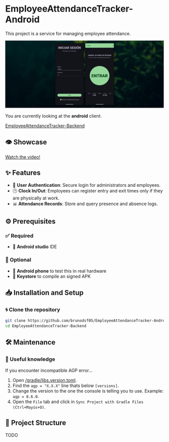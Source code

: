# EmployeeAttendanceTracker-Android

This project is a service for managing employee attendance.

![Application](/apphero.png)

You are currently looking at the **android** client.

[EmployeeAttendanceTracker-Backend](https://github.com/brunodsf05/EmployeeAttendanceTracker-Backend)



## 👁️ Showcase
[Watch the video!](https://youtu.be/EcF_eAEUjeo)



## ✨ Features
-   🔐 **User Authentication**: Secure login for administrators and employees.
-   🕒 **Clock In/Out**: Employees can register entry and exit times only if they are physically at work.
-   📊 **Attendance Records**: Store and query presence and absence logs.



## ⚙️ Prerequisites

### ✅ Required
-   🤖 **Android studio** IDE

### 🧩 Optional
-   📱 **Android phone** to test this in real hardware
-   🔐 **Keystore** to compile an signed APK



## 📥 Installation and Setup

### 🌀 Clone the repository
```sh
git clone https://github.com/brunodsf05/EmployeeAttendanceTracker-Android.git
cd EmployeeAttendanceTracker-Backend
```



## 🛠️ Maintenance

### 🧠 Useful knowledge
If you encounter incompatible AGP error...
1.  Open [/gradle/libs.version.toml](/gradle/libs.versions.toml).
2.  Find the ``agp = "X.X.X"`` line thats below ``[versions]``.
3.  Change the version to the one the console is telling you to use. Example: ``agp = 8.6.0``.
4.  Open the ``File`` tab and click in ``Sync Project with Gradle Files (Ctrl+Mayús+O)``.



## 📂 Project Structure
TODO